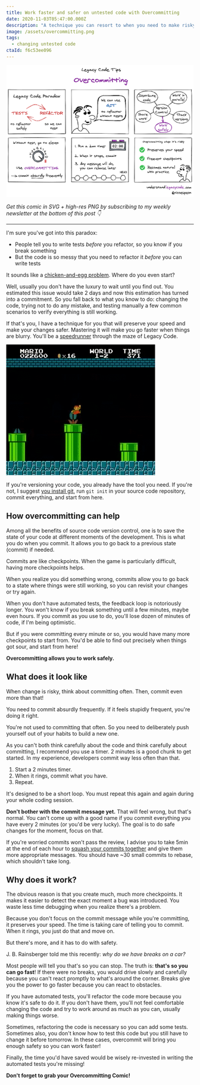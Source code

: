 ```yaml
---
title: Work faster and safer on untested code with Overcommitting
date: 2020-11-03T05:47:00.000Z
description: "A technique you can resort to when you need to make risky changes."
image: /assets/overcommitting.png
tags:
  - changing untested code
ctaId: f6c53ee096
---
```


![Comic that recaps the content of this post](./overcommitting-preview.png)

_Get this comic in SVG + high-res PNG by subscribing to my weekly newsletter at the bottom of this post 👇_

<hr />

I'm sure you've got into this paradox:

- People tell you to write tests _before_ you refactor, so you know if you break something
- But the code is so messy that you need to refactor it _before_ you can write tests

It sounds like a [chicken-and-egg problem](https://en.wikipedia.org/wiki/Chicken_or_the_egg). Where do you even start?

Well, usually you don't have the luxury to wait until you find out. You estimated this issue would take 2 days and now this estimation has turned into a commitment. So you fall back to what you know to do: changing the code, trying not to do any mistake, and testing manually a few common scenarios to verify everything is still working.

If that's you, I have a technique for you that will preserve your speed and make your changes safer. Mastering it will make you go faster when things are blurry. You'll be a [speedrunner](https://fr.wikipedia.org/wiki/Speedrun) through the maze of Legacy Code.

![Mario speedrun](./speedrun.gif)

If you're versioning your code, you already have the tool you need. If you're not, I suggest [you install git](https://git-scm.com/downloads), run `git init` in your source code repository, commit everything, and start from here.

## How overcommitting can help

Among all the benefits of source code version control, one is to save the state of your code at different moments of the development. This is what you do when you commit. It allows you to go back to a previous state (commit) if needed.

Commits are like checkpoints. When the game is particularly difficult, having more checkpoints helps.

When you realize you did something wrong, commits allow you to go back to a state where things were still working, so you can revisit your changes or try again.

When you don't have automated tests, the feedback loop is notoriously longer. You won't know if you break something until a few minutes, maybe even hours. If you commit as you use to do, you'll lose dozen of minutes of code, if I'm being optimistic.

But if you were committing every minute or so, you would have many more checkpoints to start from. You'd be able to find out precisely when things got sour, and start from here!

**Overcommitting allows you to work safely.**

## What does it look like

When change is risky, think about committing often. Then, commit even more than that!

You need to commit absurdly frequently. If it feels stupidly frequent, you're doing it right.

You're not used to committing that often. So you need to deliberately push yourself out of your habits to build a new one.

As you can't both think carefully about the code and think carefully about committing, I recommend you use a timer. 2 minutes is a good chunk to get started. In my experience, developers commit way less often than that.

1. Start a 2 minutes timer.
2. When it rings, commit what you have.
3. Repeat.

It's designed to be a short loop. You must repeat this again and again during your whole coding session.

**Don't bother with the commit message yet.** That will feel wrong, but that's normal. You can't come up with a good name if you commit everything you have every 2 minutes (or you'd be very lucky). The goal is to do safe changes for the moment, focus on that.

If you're worried commits won't pass the review, I advise you to take 5min at the end of each hour to [squash your commits together](http://gitready.com/advanced/2009/02/10/squashing-commits-with-rebase.html) and give them more appropriate messages. You should have ~30 small commits to rebase, which shouldn't take long.

## Why does it work?

The obvious reason is that you create much, much more checkpoints. It makes it easier to detect the exact moment a bug was introduced. You waste less time debugging when you realize there's a problem.

Because you don't focus on the commit message while you're committing, it preserves your speed. The time is taking care of telling you to commit. When it rings, you just do that and move on.

But there's more, and it has to do with safety.

J. B. Rainsberger told me this recently: _why do we have breaks on a car?_

Most people will tell you that's so you can stop. The truth is: **that's so you can go fast**! If there were no breaks, you would drive slowly and carefully because you can't react promptly to what's around the corner. Breaks give you the power to go faster because you can react to obstacles.

If you have automated tests, you'll refactor the code more because you know it's safe to do it. If you don't have them, you'll not feel comfortable changing the code and try to work around as much as you can, usually making things worse.

Sometimes, refactoring the code is necessary so you can add some tests. Sometimes also, you don't know how to test this code but you still have to change it before tomorrow. In these cases, overcommit will bring you enough safety so you can work faster!

Finally, the time you'd have saved would be wisely re-invested in writing the automated tests you're missing!

**Don't forget to grab your Overcommitting Comic!**

